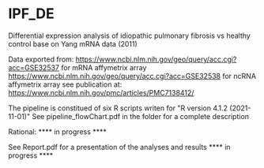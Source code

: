 # IPF_DE
Differential expression analysis of idiopathic pulmonary fibrosis vs healthy control base on Yang mRNA data (2011)

Data exported from:
https://www.ncbi.nlm.nih.gov/geo/query/acc.cgi?acc=GSE32537 for mRNA affymetrix array
https://www.ncbi.nlm.nih.gov/geo/query/acc.cgi?acc=GSE32538 for ncRNA affymetrix array
see publication at: https://www.ncbi.nlm.nih.gov/pmc/articles/PMC7138412/

The pipeline is constitued of six R scripts writen for "R version 4.1.2 (2021-11-01)"
See pipeline_flowChart.pdf in the folder for a complete description

Rational:
****  in progress  ****


See Report.pdf for a presentation of the analyses and results 
****  in progress  ****